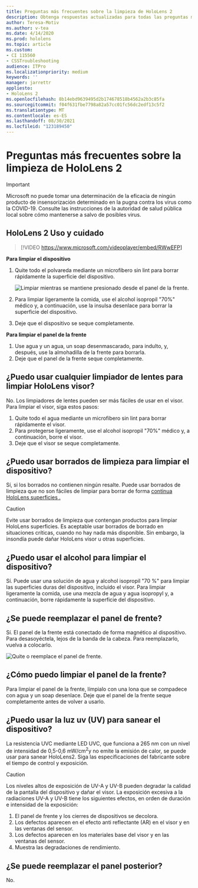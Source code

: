 ```yaml
---
title: Preguntas más frecuentes sobre la limpieza de HoloLens 2
description: Obtenga respuestas actualizadas para todas las preguntas más frecuentes para limpiar y mantener el HoloLens 2 dispositivo.
author: Teresa-Motiv
ms.author: v-tea
ms.date: 4/14/2020
ms.prod: hololens
ms.topic: article
ms.custom:
- CI 115560
- CSSTroubleshooting
audience: ITPro
ms.localizationpriority: medium
keywords: ''
manager: jarrettr
appliesto:
- HoloLens 2
ms.openlocfilehash: 8b14ebd9639495d2b174678518b4562a2b3c85fa
ms.sourcegitcommit: f04f631fbe7798a82a57cc01fc56dc2edf13c5f2
ms.translationtype: MT
ms.contentlocale: es-ES
ms.lasthandoff: 08/30/2021
ms.locfileid: "123189450"
---
```

# <a name="hololens-2-cleaning-faq"></a>Preguntas más frecuentes sobre la limpieza de HoloLens 2

> [!IMPORTANT]  
> Microsoft no puede tomar una determinación de la eficacia de ningún producto de insensorización determinado en la pugna contra los virus como la COVID-19. Consulte las instrucciones de la autoridad de salud pública local sobre cómo mantenerse a salvo de posibles virus.  

## <a name="hololens-2-use-and-care"></a>HoloLens 2 Uso y cuidado

> [!VIDEO https://www.microsoft.com/videoplayer/embed/RWwEFP]

<!-- <iframe src="https://channel9.msdn.com/Shows/Docs-Mixed-Reality/HoloLens-2-Use-and-Care/player" width="960" height="540" allowFullScreen frameBorder="0" title="HoloLens 2 Use and Care - Microsoft Channel 9 Video"></iframe> -->

**Para limpiar el dispositivo**

1. Quite todo el polvareda mediante un microfibero sin lint para borrar rápidamente la superficie del dispositivo.

   ![Limpiar mientras se mantiene presionado desde el panel de la frente.](images/hl2-cleaning.png)

2. Para limpiar ligeramente la comida, use el alcohol isopropil "70%" médico y, a continuación, use la insulsa desenlace para borrar la superficie del dispositivo.

3. Deje que el dispositivo se seque completamente.

**Para limpiar el panel de la frente**

1. Use agua y un agua, un soap desenmascarado, para indulto, y, después, use la almohadilla de la frente para borrarla.
1. Deje que el panel de la frente seque completamente.

## <a name="can-i-use-any-lens-cleaner-for-cleaning-the-hololens-visor"></a>¿Puedo usar cualquier limpiador de lentes para limpiar HoloLens visor?

No. Los limpiadores de lentes pueden ser más fáciles de usar en el visor. Para limpiar el visor, siga estos pasos:  

1. Quite todo el agua mediante un microfibero sin lint para borrar rápidamente el visor.
1. Para protegerse ligeramente, use el alcohol isopropil "70%" médico y, a continuación, borre el visor.
1. Deje que el visor se seque completamente.

## <a name="can-i-use-disinfecting-wipes-to-clean-the-device"></a>¿Puedo usar borrados de limpieza para limpiar el dispositivo?

Sí, si los borrados no contienen ningún resalte. Puede usar borrados de limpieza que no son fáciles de limpiar para borrar de forma [continua HoloLens superficies .](#hololens-2-use-and-care)  

> [!CAUTION]  
> Evite usar borrados de limpieza que contengan productos para limpiar HoloLens superficies. Es aceptable usar borrados de borrado en situaciones críticas, cuando no hay nada más disponible. Sin embargo, la insondía puede dañar HoloLens visor u otras superficies.

## <a name="can-i-use-alcohol-to-clean-the-device"></a>¿Puedo usar el alcohol para limpiar el dispositivo?

Sí. Puede usar una solución de agua y alcohol isopropil "70 %" para limpiar las superficies duras del dispositivo, incluido el visor. Para limpiar ligeramente la comida, use una mezcla de agua y agua isopropyl y, a continuación, borre rápidamente la superficie del dispositivo.

## <a name="is-the-brow-pad-replaceable"></a>¿Se puede reemplazar el panel de frente?

Sí. El panel de la frente está conectado de forma magnético al dispositivo. Para desasoyéctela, lejos de la banda de la cabeza. Para reemplazarlo, vuelva a colocarlo.

![Quite o reemplace el panel de frente.](images/hololens2-remove-browpad.png)

## <a name="how-can-i-clean-the-brow-pad"></a>¿Cómo puedo limpiar el panel de la frente?

Para limpiar el panel de la frente, límpialo con una lona que se compadece con agua y un soap desenlace. Deje que el panel de la frente seque completamente antes de volver a usarlo.

## <a name="can-i-use-ultraviolet-uv-light-to-sanitize-the-device"></a>¿Puedo usar la luz uv (UV) para sanear el dispositivo?

La resistencia UVC mediante LED UVC, que funciona a 265 nm con un nivel de intensidad de 0,5-0,6 mW/cm<sup>2</sup>y no emite la emisión de calor, se puede usar para sanear HoloLens2. Siga las especificaciones del fabricante sobre el tiempo de control y exposición.

> [!CAUTION]  
> Los niveles altos de exposición de UV-A y UV-B pueden degradar la calidad de la pantalla del dispositivo y dañar el visor. La exposición excesiva a la radiaciones UV-A y UV-B tiene los siguientes efectos, en orden de duración e intensidad de la exposición:
>  
> 1. El panel de frente y los cierres de dispositivos se decolora.
> 1. Los defectos aparecen en el efecto anti reflectante (AR) en el visor y en las ventanas del sensor.
> 1. Los defectos aparecen en los materiales base del visor y en las ventanas del sensor.
> 1. Muestra las degradaciones de rendimiento.

## <a name="is-the-rear-pad-replaceable"></a>¿Se puede reemplazar el panel posterior?

No.
